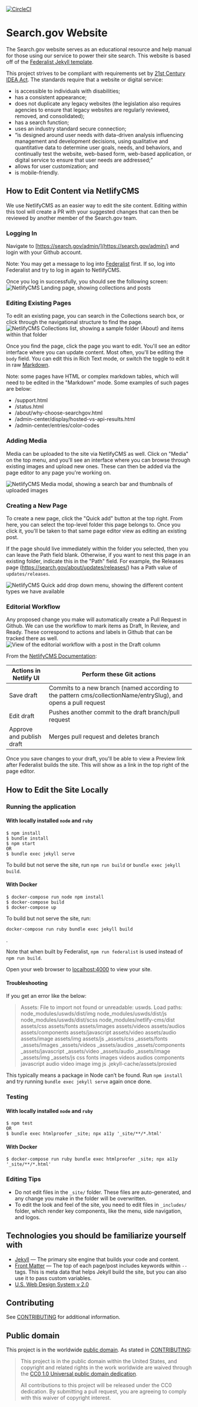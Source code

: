 <!--
  Federalist recommends you use Continuous Integration to automatically test
  and validate any new changes to your site. CircleCI is free for open source
  projcets. You should replace this badge with your own.

  https://circleci.com/
-->
[![CircleCI](https://circleci.com/gh/GSA/search-gov-website.svg?style=svg)](https://app.circleci.com/pipelines/github/GSA/search-gov-website)


# Search.gov Website 

The Search.gov website serves as an educational resource and help manual for those using our service to power their site search. This website is based off of the [Federalist Jekyll template](https://github.com/18F/federalist-uswds-jekyll).

This project strives to be compliant with requirements set by [21st Century IDEA Act](https://www.meritalk.com/articles/senate-passes-idea-act/). The standards require that a website or digital service:

- is accessible to individuals with disabilities;
- has a consistent appearance;
- does not duplicate any legacy websites (the legislation also requires agencies to ensure that legacy websites are regularly reviewed, removed, and consolidated);
- has a search function;
- uses an industry standard secure connection;
- “is designed around user needs with data-driven analysis influencing management and development decisions, using qualitative and quantitative data to determine user goals, needs, and behaviors, and continually test the website, web-based form, web-based application, or digital service to ensure that user needs are addressed;”
- allows for user customization; and
- is mobile-friendly.

## How to Edit Content via NetlifyCMS
We use NetlifyCMS as an easier way to edit the site content. Editing within this tool will create a PR with your suggested changes that can then be reviewed by another member of the Search.gov team.

### Logging In
Navigate to [https://search.gov/admin/](https://search.gov/admin/) and login with your Github account.

Note: You may get a message to log into [Federalist](https://federalistapp.18f.gov/sites) first. If so, log into Federalist and try to log in again to NetlifyCMS.

Once you log in successfully, you should see the following screen:
![NetlifyCMS Landing page, showing collections and posts](/assets/img/site/netlify-cms-landing.png)

### Editing Existing Pages
To edit an existing page, you can search in the Collections search box, or click through the navigational structure to find the page.
![NetlifyCMS Collections list, showing a sample folder (About) and items within that folder](/assets/img/site/cms-collections.png)

Once you find the page, click the page you want to edit. You'll see an editor interface where you can update content. Most often, you'll be editing the `body` field. You can edit this in Rich Text mode, or switch the toggle to edit it in raw [Markdown](https://www.markdownguide.org/cheat-sheet/).

Note: some pages have HTML or complex markdown tables, which will need to be edited in the "Markdown" mode. Some examples of such pages are below:
* /support.html
* /status.html
* /about/why-choose-searchgov.html
* /admin-center/display/hosted-vs-api-results.html
* /admin-center/entries/color-codes

### Adding Media
Media can be uploaded to the site via NetlifyCMS as well. Click on "Media" on the top menu, and you'll see an interface where you can browse through existing images and upload new ones. These can then be added via the page editor to any page you're working on.

![NetlifyCMS Media modal, showing a search bar and thumbnails of uploaded images](/assets/img/site/cms-media-library.png)

### Creating a New Page
To create a new page, click the "Quick add" button at the top right. From here, you can select the top-level folder this page belongs to. Once you click it, you'll be taken to that same page editor view as editing an existing post.

If the page should live immediately within the folder you selected, then you can leave the Path field blank. Otherwise, if you want to nest this page in an existing folder, indicate this in the "Path" field. For example, the Releases page (https://search.gov/about/updates/releases/) has a Path value of `updates/releases`. 

![NetlifyCMS Quick add drop down menu, showing the different content types we have available](/assets/img/site/cms-quickadd.png) 


### Editorial Workflow
Any proposed change you make will automatically create a Pull Request in Github. We can use the workflow to mark items as Draft, In Review, and Ready. These correspond to actions and labels in Github that can be tracked there as well.
![View of the editorial workflow with a post in the Draft column](/assets/img/site/workflow-draft.png)

From the [NetlifyCMS Documentation](https://www.netlifycms.org/docs/configuration-options/#publish-mode):

| Actions in Netlify UI | Perform these Git actions |
| ----------------------| --------------------------|
| Save draft | Commits to a new branch (named according to the pattern cms/collectionName/entrySlug), and opens a pull request |
| Edit draft |	Pushes another commit to the draft branch/pull request |
| Approve and publish draft	| Merges pull request and deletes branch |

Once you save changes to your draft, you'll be able to view a Preview link after Federalist builds the site. This will show as a link in the top right of the page editor.  

## How to Edit the Site Locally 

### Running the application

#### With locally installed `node` and `ruby`
    $ npm install
    $ bundle install
    $ npm start 
    OR
    $ bundle exec jekyll serve

To build but not serve the site, run `npm run build` or `bundle exec jekyll build`.

#### With Docker
    $ docker-compose run node npm install
    $ docker-compose build
    $ docker-compose up

To build but not serve the site, run:
```
docker-compose run ruby bundle exec jekyll build
```
.

Note that when built by Federalist, `npm run federalist` is used instead of
`npm run build`.

Open your web browser to [localhost:4000](http://localhost:4000/) to view your
site.

#### Troubleshooting
If you get an error like the below:
> Assets:  File to import not found or unreadable: uswds. Load paths: node_modules/uswds/dist/img node_modules/uswds/dist/js node_modules/uswds/dist/scss node_modules/netlify-cms/dist assets/css assets/fonts assets/images assets/videos assets/audios assets/components assets/javascript assets/video assets/audio assets/image assets/img assets/js _assets/css _assets/fonts _assets/images _assets/videos _assets/audios _assets/components _assets/javascript _assets/video _assets/audio _assets/image _assets/img _assets/js css fonts images videos audios components javascript audio video image img js .jekyll-cache/assets/proxied

This typically means a package in Node can’t be found. Run `npm install` and try running `bundle exec jekyll serve` again once done.



### Testing

#### With locally installed `node` and `ruby`
    $ npm test
    OR
    $ bundle exec htmlproofer _site; npx a11y '_site/**/*.html'

#### With Docker
    $ docker-compose run ruby bundle exec htmlproofer _site; npx a11y '_site/**/*.html'


### Editing Tips
- Do not edit files in the `_site/` folder. These files are auto-generated, and any change you make in the folder will be overwritten.
- To edit the look and feel of the site, you need to edit files in `_includes/` folder, which render key components, like the menu, side navigation, and logos.


## Technologies you should be familiarize yourself with

- [Jekyll](https://jekyllrb.com/docs/) &mdash; The primary site engine that builds your code and content.
- [Front Matter](https://jekyllrb.com/docs/frontmatter) &mdash; The top of each page/post includes keywords within `--` tags. This is meta data that helps Jekyll build the site, but you can also use it to pass custom variables.
- [U.S. Web Design System v 2.0](https://v2.designsystem.digital.gov) 


## Contributing

See [CONTRIBUTING](CONTRIBUTING.md) for additional information.

## Public domain

This project is in the worldwide [public domain](LICENSE.md). As stated in [CONTRIBUTING](CONTRIBUTING.md):

> This project is in the public domain within the United States, and copyright
> and related rights in the work worldwide are waived through the [CC0 1.0
> Universal public domain dedication](https://creativecommons.org/publicdomain/zero/1.0/).
>
> All contributions to this project will be released under the CC0 dedication.
> By submitting a pull request, you are agreeing to comply with this waiver of
> copyright interest.
